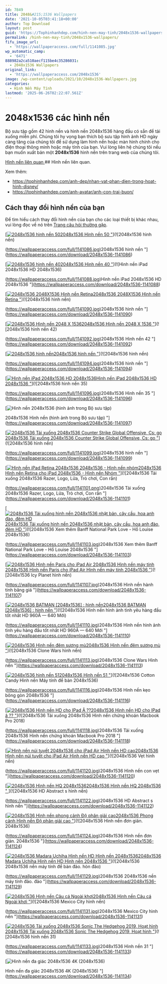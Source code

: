 ```yaml
---
id: 7849
title: 2048&#215;1536 Wallpapers
date: '2021-10-05T03:41:18+00:00'
author: Top Download
layout: post
guid: 'https://Tophinhanhdep.com/hinh-nen-may-tinh/2048x1536-wallpapers/'
permalink: /hinh-nen-may-tinh/2048x1536-wallpapers/
fifu_image_url:
  - 'https://wallpaperaccess.com/full/1141085.jpg'
wp_automatic_camp:
  - '6471'
888982a2ca510aecf115be4c35286031:
  - 2048x1536 Wallpapers
original_link:
  - 'https://wallpaperaccess.com/2048x1536'
image: /wp-content/uploads/2021/10/2048x1536-Wallpapers.jpg
categories:
  - Hình Nền Máy Tính
lastmod: '2025-06-26T02:22:07.561Z'
---
```

# 2048x1536 các hình nền

Bộ sưu tập gồm 42 hình nền và hình nền 2048x1536 hàng đầu có sẵn để tải xuống miễn phí. Chúng tôi hy vọng bạn thích bộ sưu tập hình ảnh HD ngày càng tăng của chúng tôi để sử dụng làm hình nền hoặc màn hình chính cho điện thoại thông minh hoặc máy tính của bạn. Vui lòng liên hệ chúng tôi nếu bạn muốn xuất bản một **2048x1536** hình nền trên trang web của chúng tôi.

[Hình nền liên quan ](#related) ## Hình nền liên quan.

   
 Xem thêm:

   
- <https://tophinhanhdep.com/anh-dep/nhan-vat-phan-dien-trong-hoat-hinh-disney/>
- <https://tophinhanhdep.com/anh-avatar/anh-con-trai-buon/>

## Cách thay đổi hình nền của bạn

Để tìm hiểu cách thay đổi hình nền của bạn cho các loại thiết bị khác nhau, vui lòng đọc về nó trên [Trang câu hỏi thường gặp](https://tophinhanhdep.com/faq/).

  
[[![2048x1536 hình nền 50](https://wallpaperaccess.com/full/1141085.jpg)2048x1536 Hình nền 50 "](https://wallpaperaccess.com/download/2048x1536-1141085)](![2048x1536 hình nền)

(https://wallpaperaccess.com/full/1141086.jpg)2048x1536 hình nền "](https://wallpaperaccess.com/download/2048x1536-1141086)

[[![2048x1536 hình nền 40](https://wallpaperaccess.com/full/1141087.jpg)2048x1536 Hình nền 40 "](https://wallpaperaccess.com/download/2048x1536-1141087)](![Hình nền iPad 2048x1536 HD 2048x1536)

(https://wallpaperaccess.com/full/1141088.jpg)Hình nền iPad 2048x1536 HD 2048x1536 "](https://wallpaperaccess.com/download/2048x1536-1141088)

[[![2048x1536 2048X1536 Hình nền Retina](https://wallpaperaccess.com/full/1141089.jpg)2048x1536 2048X1536 Hình nền Retina "](https://wallpaperaccess.com/download/2048x1536-1141089)](![2048x1536 hình nền)

(https://wallpaperaccess.com/full/1141090.jpg)2048x1536 hình nền "](https://wallpaperaccess.com/download/2048x1536-1141090)

[[![2048x1536 Hình nền 2048 X 1536](https://wallpaperaccess.com/full/1141091.jpg)2048x1536 Hình nền 2048 X 1536 "](https://wallpaperaccess.com/download/2048x1536-1141091)](![2048x1536 hình nền 42)

(https://wallpaperaccess.com/full/1141092.jpg)2048x1536 Hình nền 42 "](https://wallpaperaccess.com/download/2048x1536-1141092)

[[![2048x1536 hình nền](https://wallpaperaccess.com/full/1141093.jpg)2048x1536 hình nền "](https://wallpaperaccess.com/download/2048x1536-1141093)](![2048x1536 hình nền)

(https://wallpaperaccess.com/full/1141094.jpg)2048x1536 hình nền "](https://wallpaperaccess.com/download/2048x1536-1141094)

[[![Hình nền iPad 2048x1536 HD 2048x1536](https://wallpaperaccess.com/full/1141095.jpg)Hình nền iPad 2048x1536 HD 2048x1536 "](https://wallpaperaccess.com/download/2048x1536-1141095)](![2048x1536 hình nền 35)

(https://wallpaperaccess.com/full/1141096.jpg)2048x1536 Hình nền 35 "](https://wallpaperaccess.com/download/2048x1536-1141096)

[![Hình nền 2048x1536 (hình ảnh trong Bộ sưu tập)](https://wallpaperaccess.com/full/1141097.jpg)

2048x1536 Hình nền (hình ảnh trong Bộ sưu tập) "](https://wallpaperaccess.com/download/2048x1536-1141097)

[[![2048x1536 Tải xuống 2048x1536 Counter Strike Global Offensive, Cs: go](https://wallpaperaccess.com/full/1141098.png)2048x1536 Tải xuống 2048x1536 Counter Strike Global Offensive, Cs: go "](https://wallpaperaccess.com/download/2048x1536-1141098)](![2048x1536 hình nền)

(https://wallpaperaccess.com/full/1141099.jpg)2048x1536 hình nền "](https://wallpaperaccess.com/download/2048x1536-1141099)

[[![Hình nền iPad Retina 2048x1536 2048x1536 - Hình nền nhóm](https://wallpaperaccess.com/full/1141100.jpg)2048x1536 Hình nền Retina cho iPad 2048x1536 - Hình nền Nhóm "](https://wallpaperaccess.com/download/2048x1536-1141100)](![2048x1536 Tải xuống 2048x1536 Razer, Logo, Lửa, Trò chơi, Con rắn)

(https://wallpaperaccess.com/full/1141101.png)2048x1536 Tải xuống 2048x1536 Razer, Logo, Lửa, Trò chơi, Con rắn "](https://wallpaperaccess.com/download/2048x1536-1141101)

[[![2048x1536 Tải xuống hình nền 2048x1536 nhật bản, cây cầu, hoa anh đào, đêm HD](https://wallpaperaccess.com/full/1141102.jpg)2048x1536 Tải xuống hình nền 2048x1536 nhật bản, cây cầu, hoa anh đào, đêm HD "](https://wallpaperaccess.com/download/2048x1536-1141102)](![2048x1536 Xem thêm Banff National Park Love - Hồ Louise 2048x1536)

(https://wallpaperaccess.com/full/1141103.jpg)2048x1536 Xem thêm Banff National Park Love - Hồ Louise 2048x1536 "](https://wallpaperaccess.com/download/2048x1536-1141103)

[[![2048x1536 Hình nền Paris cho iPad Air 2048x1536 Hình nền máy tính](https://wallpaperaccess.com/full/1141104.jpg)2048x1536 Hình nền Paris cho iPad Air Hình nền máy tính 2048x1536 "](https://wallpaperaccess.com/download/2048x1536-1141104)](![2048x1536 Icy Planet hình nền)

(https://wallpaperaccess.com/full/1141107.jpg)2048x1536 Hình nền hành tinh băng giá "](https://wallpaperaccess.com/download/2048x1536-1141107)

[[![2048x1536 BATMAN [2048x1536] : hình nền](https://wallpaperaccess.com/full/1141108.jpg)2048x1536 BATMAN \[2048x1536\] : hình nền "](https://wallpaperaccess.com/download/2048x1536-1141108)](![2048x1536 Hình nền hình ảnh tình yêu hàng đầu tốt nhất HD 960Ã — 640 Mới)

(https://wallpaperaccess.com/full/1141110.jpg)2048x1536 Hình nền hình ảnh tình yêu hàng đầu tốt nhất HD 960Ã — 640 Mới "](https://wallpaperaccess.com/download/2048x1536-1141110)

[[![2048x1536 Hình nền đêm sương mù](https://wallpaperaccess.com/full/1141111.jpg)2048x1536 Hình nền đêm sương mù "](https://wallpaperaccess.com/download/2048x1536-1141111)](![2048x1536 Clone Wars hình nền)

(https://wallpaperaccess.com/full/1141113.jpg)2048x1536 Clone Wars Hình nền "](https://wallpaperaccess.com/download/2048x1536-1141113)

[[![2048x1536 hình nền 51](https://wallpaperaccess.com/full/1141115.jpg)2048x1536 Hình nền 51 "](https://wallpaperaccess.com/download/2048x1536-1141115)](![2048x1536 Cotton Candy Hình nền Máy tính để bàn 2048x1536)

(https://wallpaperaccess.com/full/1141116.jpg)2048x1536 Hình nền kẹo bông gòn 2048x1536 "](https://wallpaperaccess.com/download/2048x1536-1141116)

[[![2048x1536 Hình nền HD cho IPad Ã ??](https://wallpaperaccess.com/full/1141117.jpg)2048x1536 Hình nền HD cho IPad â ?? "](https://wallpaperaccess.com/download/2048x1536-1141117)](![2048x1536 Tải xuống 2048x1536 Hình nền chứng khoán Macbook Pro 2018)

(https://wallpaperaccess.com/full/1141118.jpg)2048x1536 Tải xuống 2048x1536 Hình nền chứng khoán Macbook Pro 2018 "](https://wallpaperaccess.com/download/2048x1536-1141118)

[[![Hình nền núi tuyết 2048x1536 cho iPad Air Hình nền HD cao](https://wallpaperaccess.com/full/1141119.jpg)2048x1536 Hình nền núi tuyết cho iPad Air Hình nền HD cao "](https://wallpaperaccess.com/download/2048x1536-1141119)](![2048x1536 Vẹt hình nền)

(https://wallpaperaccess.com/full/1141120.jpg)2048x1536 Hình nền con vẹt "](https://wallpaperaccess.com/download/2048x1536-1141120)

[[![2048x1536 Hình nền HQ 2048x1536](https://wallpaperaccess.com/full/1141121.jpg)2048x1536 Hình nền HQ 2048x1536 " ](https://wallpaperaccess.com/download/2048x1536-1141121)](![2048x1536 HD Abstract s hình nền)

(https://wallpaperaccess.com/full/1141122.jpg)2048x1536 HD Abstract s hình nền "](https://wallpaperaccess.com/download/2048x1536-1141122)

[[![2048x1536 Hình nền phong cảnh Độ phân giải cao](https://wallpaperaccess.com/full/1141123.jpg)2048x1536 Phong cảnh Hình nền Độ phân giải cao "](https://wallpaperaccess.com/download/2048x1536-1141123)](![2048x1536 Hình nền đơn giản.  2048x1536)

(https://wallpaperaccess.com/full/1141124.jpg)2048x1536 Hình nền đơn giản. 2048x1536 "](https://wallpaperaccess.com/download/2048x1536-1141124)

[[![2048x1536 Madara Uchiha Hình nền HD Hình nền 2048x1536](https://wallpaperaccess.com/full/1141128.jpg)2048x1536 Madara Uchiha Hình nền HD Hình nền 2048x1536 "](https://wallpaperaccess.com/download/2048x1536-1141128)](![2048x1536 2048x1536 nền máy tính để bàn đảo.  hòn đảo)

(https://wallpaperaccess.com/full/1141129.jpg)2048x1536 2048x1536 nền máy tính đảo. đảo "](https://wallpaperaccess.com/download/2048x1536-1141129)

[[![2048x1536 Hình nền Câu cá Ngoài khơi](https://wallpaperaccess.com/full/1125487.jpg)2048x1536 Hình nền Câu cá Ngoài khơi "](https://wallpaperaccess.com/download/2048x1536-1125487)](![2048x1536 Mexico City hình nền)

(https://wallpaperaccess.com/full/1141131.jpg)2048x1536 Mexico City hình nền "](https://wallpaperaccess.com/download/2048x1536-1141131)

[[![2048x1536 Tải xuống 2048x1536 Sonic The Hedgehog 2019, Hoạt hình](https://wallpaperaccess.com/full/1141132.jpg)2048x1536 Tải xuống 2048x1536 Sonic The Hedgehog 2019, Hoạt hình "](https://wallpaperaccess.com/download/2048x1536-1141132)](![2048x1536 hình nền 31)

(https://wallpaperaccess.com/full/1141133.jpg)2048x1536 Hình nền 31 "](https://wallpaperaccess.com/download/2048x1536-1141133)

[![Hình nền đa giác 2048x1536 4K (2048x1536)](https://wallpaperaccess.com/full/1141134.jpg)

Hình nền đa giác 2048x1536 4K (2048x1536) "](https://wallpaperaccess.com/download/2048x1536-1141134)
